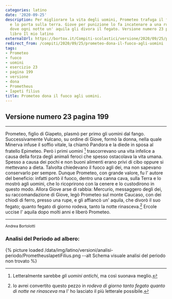 ```yaml
---
categories: latino
date: '2020-09-25'
description: Per migliorare la vita degli uomini, Prometeo trafuga il fuoco agli dei
  e lo porta sulla terra. Giove per punizione lo fa incatenare a una rupe del Caucaso,
  dove ogni notte un' aquila gli divora il fegato. Versione numero 23 pagina 199 del
  libro Il mio latino
externalUrl: https://bortox.it/Compiti-scolastici/versione/2020/09/25/prometeo-dona-il-fuoco-agli-uomini.html
redirect_from: /compiti/2020/09/25/prometeo-dona-il-fuoco-agli-uomini
tags:
- Prometeo
- fuoco
- uomini
- esercizio 23
- pagina 199
- versione
- dona
- Prometheus
- Iapeti filius
title: Prometeo dona il fuoco agli uomini.
---
```


## Versione numero 23 pagina 199

---

Prometeo, figlio di Giapeto, plasmò per primo gli uomini dal fango. Successivamente Vulcano, su ordine di Giove, formò la donna, nella quale Minerva infuse il soffio vitale, la chiamò Pandora e la diede in sposa al fratello Epimeteo. Però i primi uomini [^1] trascorrevano una vita infelice a causa della forza degli animali feroci che spesso ostacolava la vita umana. Spesso a causa dei pochi e non buoni alimenti erano privi di cibo oppure si mettevano a dieta. Talvolta chiedevano il fuoco agli dei, ma non sapevano conservarlo per sempre. Dunque Prometeo, con grande valore, fu l' autore del beneficio: infatti portò il fuoco, dentro una canna cava,  sulla Terra e lo mostrò agli uomini, che lo ricoprirono con la cenere e lo custodirono in questo modo. Allora Giove arse di rabbia: Mercurio, messaggero degli dei, su raccomandazione di Giove, legò Prometeo sul monte Caucaso, con dei chiodi di ferro, presso una rupe, e gli affiancò un' aquila, che divorò il suo fegato; quanto fegato di giorno rodeva, tanto la notte rinasceva.[^2]
Ercole uccise l' aquila dopo molti anni e liberò Prometeo.

---

<sup>Andrea Bortolotti </sup>


[^1]: Letteralmente sarebbe _gli uomini antichi_, ma così suonava meglio.
[^2]: Io avrei convertito questo pezzo in _rodeva di giorno tanto fegato quanto di notte ne rinasceva_ ma  l' ho lasciato il più letterale possibile.


### Analisi del Periodo ad albero:

{% picture loaded /data/img/latino/versioni/analisi-periodo/PrometheusIapetiFilius.png --alt Schema visuale analisi del periodo non trovato %}